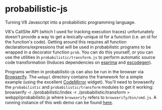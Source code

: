 probabilistic-js
================

Turning V8 Javascript into a probabilistic programming language.

V8's CallSite API (which I used for tracking execution traces) unfortunately doesn't provide a way to get a lexically-unique id for a function (i.e. an id for the function's code). Getting around this requires all function declarations/expressions that will be used in probabilistic programs to be wrapped in a decorator function `prob`. You can do this yourself, or you can use the utilities in `probabilistic/transform.js` to perform automatic source code transformation (Induces dependencies on [esprima](https://github.com/ariya/esprima) and [escodegen](https://github.com/Constellation/escodegen)).

Programs written in probabilistic-js can also be run in the browser via [Browserify](https://github.com/substack/node-browserify). The `webppl` directory contains the framework for a simple example (using the excellent [CodeMirror](http://codemirror.net/) widget). You'll need to browserify the `probabilistic` and `probabilistic/transform` modules to get it working:
	browserify -r ./probabilistic/index -r ./probabilistic/transform > webppl/probabilistic.js
where `browserify` refers to `browserify/bin/cmd.js`. A running instance of this web demo can be found [here](https://github.com/substack/node-browserify).
